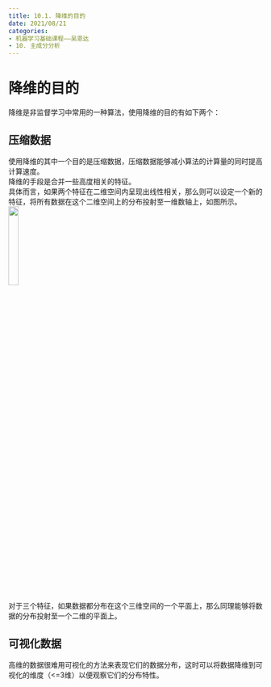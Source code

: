 ```yaml
---
title: 10.1. 降维的目的
date: 2021/08/21
categories: 
- 机器学习基础课程——吴恩达
- 10. 主成分分析
---
```


# 降维的目的
降维是非监督学习中常用的一种算法，使用降维的目的有如下两个：  
## 压缩数据  
使用降维的其中一个目的是压缩数据，压缩数据能够减小算法的计算量的同时提高计算速度。  
降维的手段是合并一些高度相关的特征。  
具体而言，如果两个特征在二维空间内呈现出线性相关，那么则可以设定一个新的特征，将所有数据在这个二维空间上的分布投射至一维数轴上，如图所示。  
<img src = https://cdn.jsdelivr.net/gh/l61012345/Pic/img/20210730163758.png width=20%>  
对于三个特征，如果数据都分布在这个三维空间的一个平面上，那么同理能够将数据的分布投射至一个二维的平面上。  

## 可视化数据  
高维的数据很难用可视化的方法来表现它们的数据分布，这时可以将数据降维到可视化的维度（<=3维）以便观察它们的分布特性。  

